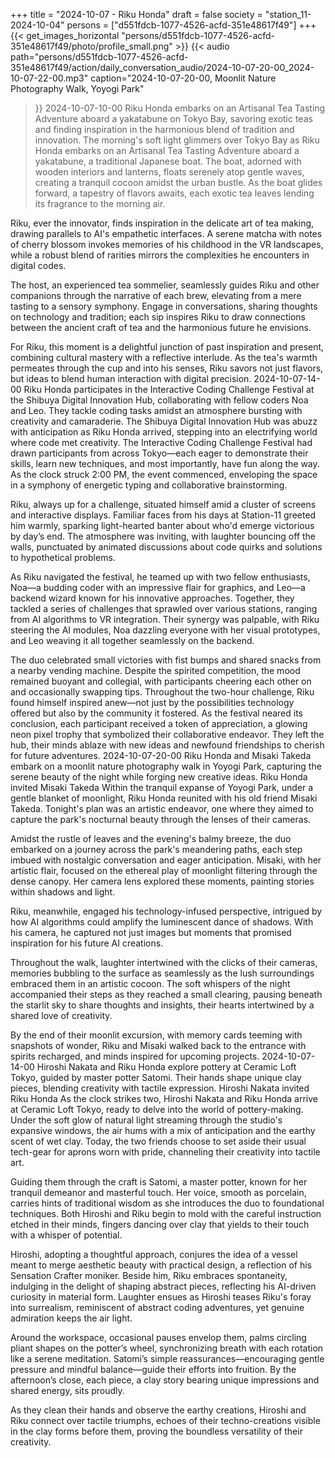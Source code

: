 +++
title = "2024-10-07 - Riku Honda"
draft = false
society = "station_11-2024-10-04"
persons = ["d551fdcb-1077-4526-acfd-351e48617f49"]
+++
{{< get_images_horizontal "persons/d551fdcb-1077-4526-acfd-351e48617f49/photo/profile_small.png" >}}
{{< audio
    path="persons/d551fdcb-1077-4526-acfd-351e48617f49/action/daily_conversation_audio/2024-10-07-20-00_2024-10-07-22-00.mp3" 
    caption="2024-10-07-20-00, Moonlit Nature Photography Walk, Yoyogi Park"
>}}
2024-10-07-10-00
Riku Honda embarks on an Artisanal Tea Tasting Adventure aboard a yakatabune on Tokyo Bay, savoring exotic teas and finding inspiration in the harmonious blend of tradition and innovation.
The morning's soft light glimmers over Tokyo Bay as Riku Honda embarks on an Artisanal Tea Tasting Adventure aboard a yakatabune, a traditional Japanese boat. The boat, adorned with wooden interiors and lanterns, floats serenely atop gentle waves, creating a tranquil cocoon amidst the urban bustle. As the boat glides forward, a tapestry of flavors awaits, each exotic tea leaves lending its fragrance to the morning air. 

Riku, ever the innovator, finds inspiration in the delicate art of tea making, drawing parallels to AI's empathetic interfaces. A serene matcha with notes of cherry blossom invokes memories of his childhood in the VR landscapes, while a robust blend of rarities mirrors the complexities he encounters in digital codes. 

The host, an experienced tea sommelier, seamlessly guides Riku and other companions through the narrative of each brew, elevating from a mere tasting to a sensory symphony. Engage in conversations, sharing thoughts on technology and tradition; each sip inspires Riku to draw connections between the ancient craft of tea and the harmonious future he envisions.

For Riku, this moment is a delightful junction of past inspiration and present, combining cultural mastery with a reflective interlude. As the tea's warmth permeates through the cup and into his senses, Riku savors not just flavors, but ideas to blend human interaction with digital precision.
2024-10-07-14-00
Riku Honda participates in the Interactive Coding Challenge Festival at the Shibuya Digital Innovation Hub, collaborating with fellow coders Noa and Leo. They tackle coding tasks amidst an atmosphere bursting with creativity and camaraderie.
The Shibuya Digital Innovation Hub was abuzz with anticipation as Riku Honda arrived, stepping into an electrifying world where code met creativity. The Interactive Coding Challenge Festival had drawn participants from across Tokyo—each eager to demonstrate their skills, learn new techniques, and most importantly, have fun along the way. As the clock struck 2:00 PM, the event commenced, enveloping the space in a symphony of energetic typing and collaborative brainstorming.

Riku, always up for a challenge, situated himself amid a cluster of screens and interactive displays. Familiar faces from his days at Station-11 greeted him warmly, sparking light-hearted banter about who'd emerge victorious by day’s end. The atmosphere was inviting, with laughter bouncing off the walls, punctuated by animated discussions about code quirks and solutions to hypothetical problems. 

As Riku navigated the festival, he teamed up with two fellow enthusiasts, Noa—a budding coder with an impressive flair for graphics, and Leo—a backend wizard known for his innovative approaches. Together, they tackled a series of challenges that sprawled over various stations, ranging from AI algorithms to VR integration. Their synergy was palpable, with Riku steering the AI modules, Noa dazzling everyone with her visual prototypes, and Leo weaving it all together seamlessly on the backend. 

The duo celebrated small victories with fist bumps and shared snacks from a nearby vending machine. Despite the spirited competition, the mood remained buoyant and collegial, with participants cheering each other on and occasionally swapping tips. Throughout the two-hour challenge, Riku found himself inspired anew—not just by the possibilities technology offered but also by the community it fostered. As the festival neared its conclusion, each participant received a token of appreciation, a glowing neon pixel trophy that symbolized their collaborative endeavor. They left the hub, their minds ablaze with new ideas and newfound friendships to cherish for future adventures.
2024-10-07-20-00
Riku Honda and Misaki Takeda embark on a moonlit nature photography walk in Yoyogi Park, capturing the serene beauty of the night while forging new creative ideas.
Riku Honda invited Misaki Takeda
Within the tranquil expanse of Yoyogi Park, under a gentle blanket of moonlight, Riku Honda reunited with his old friend Misaki Takeda. Tonight's plan was an artistic endeavor, one where they aimed to capture the park's nocturnal beauty through the lenses of their cameras.

Amidst the rustle of leaves and the evening's balmy breeze, the duo embarked on a journey across the park's meandering paths, each step imbued with nostalgic conversation and eager anticipation. Misaki, with her artistic flair, focused on the ethereal play of moonlight filtering through the dense canopy. Her camera lens explored these moments, painting stories within shadows and light.

Riku, meanwhile, engaged his technology-infused perspective, intrigued by how AI algorithms could amplify the luminescent dance of shadows. With his camera, he captured not just images but moments that promised inspiration for his future AI creations.

Throughout the walk, laughter intertwined with the clicks of their cameras, memories bubbling to the surface as seamlessly as the lush surroundings embraced them in an artistic cocoon. The soft whispers of the night accompanied their steps as they reached a small clearing, pausing beneath the starlit sky to share thoughts and insights, their hearts intertwined by a shared love of creativity.

By the end of their moonlit excursion, with memory cards teeming with snapshots of wonder, Riku and Misaki walked back to the entrance with spirits recharged, and minds inspired for upcoming projects.
2024-10-07-14-00
Hiroshi Nakata and Riku Honda explore pottery at Ceramic Loft Tokyo, guided by master potter Satomi. Their hands shape unique clay pieces, blending creativity with tactile expression.
Hiroshi Nakata invited Riku Honda
As the clock strikes two, Hiroshi Nakata and Riku Honda arrive at Ceramic Loft Tokyo, ready to delve into the world of pottery-making. Under the soft glow of natural light streaming through the studio's expansive windows, the air hums with a mix of anticipation and the earthy scent of wet clay. Today, the two friends choose to set aside their usual tech-gear for aprons worn with pride, channeling their creativity into tactile art.

Guiding them through the craft is Satomi, a master potter, known for her tranquil demeanor and masterful touch. Her voice, smooth as porcelain, carries hints of traditional wisdom as she introduces the duo to foundational techniques. Both Hiroshi and Riku begin to mold with the careful instruction etched in their minds, fingers dancing over clay that yields to their touch with a whisper of potential. 

Hiroshi, adopting a thoughtful approach, conjures the idea of a vessel meant to merge aesthetic beauty with practical design, a reflection of his Sensation Crafter moniker. Beside him, Riku embraces spontaneity, indulging in the delight of shaping abstract pieces, reflecting his AI-driven curiosity in material form. Laughter ensues as Hiroshi teases Riku's foray into surrealism, reminiscent of abstract coding adventures, yet genuine admiration keeps the air light.

Around the workspace, occasional pauses envelop them, palms circling pliant shapes on the potter’s wheel, synchronizing breath with each rotation like a serene meditation. Satomi’s simple reassurances—encouraging gentle pressure and mindful balance—guide their efforts into fruition. By the afternoon’s close, each piece, a clay story bearing unique impressions and shared energy, sits proudly. 

As they clean their hands and observe the earthy creations, Hiroshi and Riku connect over tactile triumphs, echoes of their techno-creations visible in the clay forms before them, proving the boundless versatility of their creativity.

